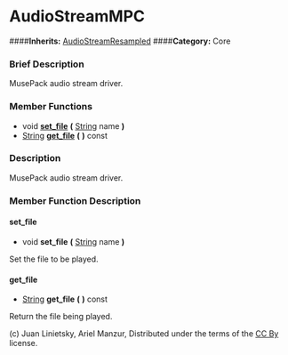 #  AudioStreamMPC  
####**Inherits:** [AudioStreamResampled](class_audiostreamresampled)
####**Category:** Core

###  Brief Description  
MusePack audio stream driver.

###  Member Functions 
  * void  **[set&#95;file](#set_file)**  **(** [String](class_string) name  **)**
  * [String](class_string)  **[get&#95;file](#get_file)**  **(** **)** const

###  Description  
MusePack audio stream driver.

###  Member Function Description  

#### <a name="set_file">set_file</a>
  * void  **set&#95;file**  **(** [String](class_string) name  **)**

Set the file to be played.

#### <a name="get_file">get_file</a>
  * [String](class_string)  **get&#95;file**  **(** **)** const

Return the file being played.


(c) Juan Linietsky, Ariel Manzur, Distributed under the terms of the [CC By](https://creativecommons.org/licenses/by/3.0/legalcode) license.
